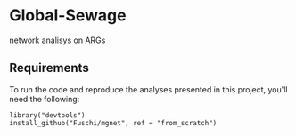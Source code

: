 # Global-Sewage
network analisys on ARGs

## Requirements

To run the code and reproduce the analyses presented in this project, you'll need the following:


```
library("devtools")
install_github("Fuschi/mgnet", ref = "from_scratch")
```
